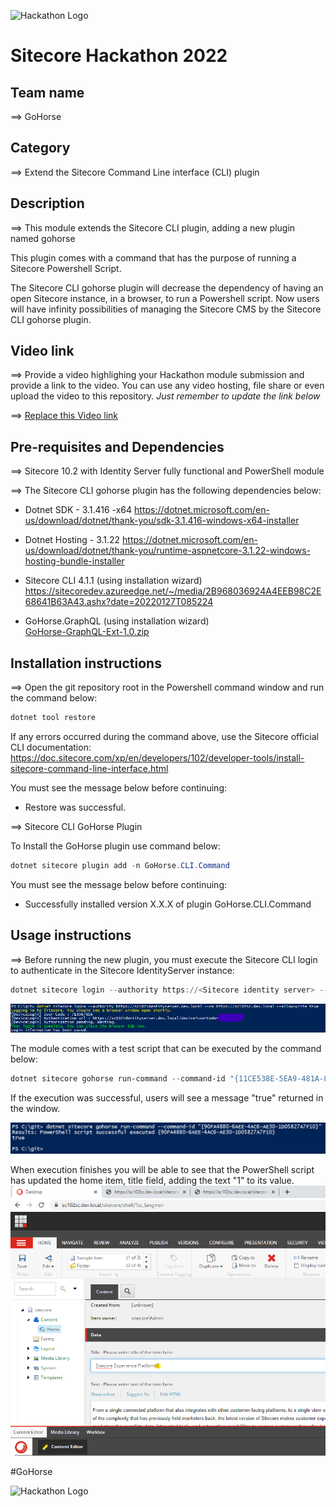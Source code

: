 ![Hackathon Logo](docs/images/hackathon.png?raw=true "Hackathon Logo")
# Sitecore Hackathon 2022  

## Team name
⟹ GoHorse

## Category
⟹ Extend the Sitecore Command Line interface (CLI) plugin

## Description
⟹ This module extends the Sitecore CLI plugin, adding a new plugin named gohorse

 This plugin comes with a command that has the purpose of running a Sitecore Powershell Script.

 The Sitecore CLI gohorse plugin will decrease the dependency of having an open Sitecore instance, in a browser, to run a Powershell script. Now users will have infinity possibilities of managing the Sitecore CMS by the Sitecore CLI gohorse plugin.


## Video link
⟹ Provide a video highlighing your Hackathon module submission and provide a link to the video. You can use any video hosting, file share or even upload the video to this repository. _Just remember to update the link below_

⟹ [Replace this Video link](#video-link)



## Pre-requisites and Dependencies
⟹ Sitecore 10.2 with Identity Server fully functional and PowerShell module

⟹ The Sitecore CLI gohorse plugin has the following dependencies below:

* Dotnet SDK - 3.1.416 -x64
https://dotnet.microsoft.com/en-us/download/dotnet/thank-you/sdk-3.1.416-windows-x64-installer  

* Dotnet Hosting - 3.1.22 
https://dotnet.microsoft.com/en-us/download/dotnet/thank-you/runtime-aspnetcore-3.1.22-windows-hosting-bundle-installer

* Sitecore CLI 4.1.1 (using installation wizard)
https://sitecoredev.azureedge.net/~/media/2B968036924A4EEB98C2E68641B63A43.ashx?date=20220127T085224

* GoHorse.GraphQL (using installation wizard)   
[GoHorse-GraphQL-Ext-1.0.zip](/sc-packages/GoHorse-GraphQL-Ext-1.0.zip?raw=true)


## Installation instructions
⟹ Open the git repository root in the Powershell command window and run the command below:

```powershell
dotnet tool restore
```
If any errors occurred during the command above, use the Sitecore official CLI documentation:  https://doc.sitecore.com/xp/en/developers/102/developer-tools/install-sitecore-command-line-interface.html

You must see the message below before continuing:

* Restore was successful.

⟹ Sitecore CLI GoHorse Plugin

To Install the GoHorse plugin use command below:

```powershell
dotnet sitecore plugin add -n GoHorse.CLI.Command
```

You must see the message below before continuing:

* Successfully installed version X.X.X of plugin GoHorse.CLI.Command


## Usage instructions
⟹ Before running the new plugin, you must execute the Sitecore CLI login to authenticate in the Sitecore IdentityServer instance:

```powershell
dotnet sitecore login --authority https://<Sitecore identity server> --cm http://<Sitecore instance> --allow-write true
```

![Sitecore CLI login](docs/images/sitecore-cli-login.png?raw=true "Sitecore CLI login")

The module comes with a test script that can be executed by the command below:

```powershell
dotnet sitecore gohorse run-command --command-id "{11CE538E-5EA9-481A-8506-30F7DB03F308}"
```

If the execution was successful, users will see a message "true" returned in the window.

![Sitecore gohorse execution](docs/images/sitecore-gohorse-execution.png?raw=true "Sitecore gohorse execution")

When execution finishes you will be able to see that the PowerShell script has updated the home item, title field, adding the text "1" to its value.
![Sitecore Home Updated](docs/images/Sitecore-Home-updated.png?raw=true "Sitecore Home Updated")

#GoHorse


![Hackathon Logo](docs/images/hackathon.png?raw=true "Hackathon Logo")
